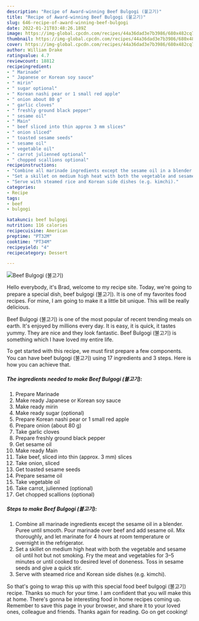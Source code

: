 ```yaml
---
description: "Recipe of Award-winning Beef Bulgogi (불고기)"
title: "Recipe of Award-winning Beef Bulgogi (불고기)"
slug: 646-recipe-of-award-winning-beef-bulgogi
date: 2022-01-21T03:48:26.189Z
image: https://img-global.cpcdn.com/recipes/44a36dad3e7b3986/680x482cq70/beef-bulgogi-불고기-recipe-main-photo.jpg
thumbnail: https://img-global.cpcdn.com/recipes/44a36dad3e7b3986/680x482cq70/beef-bulgogi-불고기-recipe-main-photo.jpg
cover: https://img-global.cpcdn.com/recipes/44a36dad3e7b3986/680x482cq70/beef-bulgogi-불고기-recipe-main-photo.jpg
author: William Drake
ratingvalue: 4.7
reviewcount: 18812
recipeingredient:
- " Marinade"
- " Japanese or Korean soy sauce"
- " mirin"
- " sugar optional"
- " Korean nashi pear or 1 small red apple"
- " onion about 80 g"
- " garlic cloves"
- " freshly ground black pepper"
- " sesame oil"
- " Main"
- " beef sliced into thin approx 3 mm slices"
- " onion sliced"
- " toasted sesame seeds"
- " sesame oil"
- " vegetable oil"
- " carrot julienned optional"
- " chopped scallions optional"
recipeinstructions:
- "Combine all marinade ingredients except the sesame oil in a blender. Puree until smooth. Pour marinade over beef and add sesame oil. Mix thoroughly, and let marinate for 4 hours at room temperature or overnight in the refrigerator."
- "Set a skillet on medium high heat with both the vegetable and sesame oil until hot but not smoking. Fry the meat and vegetables for 3–5 minutes or until cooked to desired level of doneness. Toss in sesame seeds and give a quick stir."
- "Serve with steamed rice and Korean side dishes (e.g. kimchi)."
categories:
- Recipe
tags:
- beef
- bulgogi

katakunci: beef bulgogi 
nutrition: 116 calories
recipecuisine: American
preptime: "PT32M"
cooktime: "PT34M"
recipeyield: "4"
recipecategory: Dessert

---
```



![Beef Bulgogi (불고기)](https://img-global.cpcdn.com/recipes/44a36dad3e7b3986/680x482cq70/beef-bulgogi-불고기-recipe-main-photo.jpg)

Hello everybody, it's Brad, welcome to my recipe site. Today, we're going to prepare a special dish, beef bulgogi (불고기). It is one of my favorites food recipes. For mine, I am going to make it a little bit unique. This will be really delicious.



Beef Bulgogi (불고기) is one of the most popular of recent trending meals on earth. It's enjoyed by millions every day. It is easy, it is quick, it tastes yummy. They are nice and they look fantastic. Beef Bulgogi (불고기) is something which I have loved my entire life.


To get started with this recipe, we must first prepare a few components. You can have beef bulgogi (불고기) using 17 ingredients and 3 steps. Here is how you can achieve that.

<!--inarticleads1-->

##### The ingredients needed to make Beef Bulgogi (불고기):

1. Prepare  Marinade
1. Make ready  Japanese or Korean soy sauce
1. Make ready  mirin
1. Make ready  sugar (optional)
1. Prepare  Korean nashi pear or 1 small red apple
1. Prepare  onion (about 80 g)
1. Take  garlic cloves
1. Prepare  freshly ground black pepper
1. Get  sesame oil
1. Make ready  Main
1. Take  beef, sliced into thin (approx. 3 mm) slices
1. Take  onion, sliced
1. Get  toasted sesame seeds
1. Prepare  sesame oil
1. Take  vegetable oil
1. Take  carrot, julienned (optional)
1. Get  chopped scallions (optional)




<!--inarticleads2-->

##### Steps to make Beef Bulgogi (불고기):

1. Combine all marinade ingredients except the sesame oil in a blender. Puree until smooth. Pour marinade over beef and add sesame oil. Mix thoroughly, and let marinate for 4 hours at room temperature or overnight in the refrigerator.
1. Set a skillet on medium high heat with both the vegetable and sesame oil until hot but not smoking. Fry the meat and vegetables for 3–5 minutes or until cooked to desired level of doneness. Toss in sesame seeds and give a quick stir.
1. Serve with steamed rice and Korean side dishes (e.g. kimchi).




So that's going to wrap this up with this special food beef bulgogi (불고기) recipe. Thanks so much for your time. I am confident that you will make this at home. There's gonna be interesting food in home recipes coming up. Remember to save this page in your browser, and share it to your loved ones, colleague and friends. Thanks again for reading. Go on get cooking!

